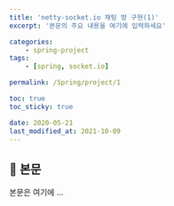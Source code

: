 ```yaml
---
title: 'netty-socket.io 채팅 방 구현(1)'
excerpt: '본문의 주요 내용을 여기에 입력하세요'

categories:
    - spring-project
tags:
    - [spring, socket.io]

permalink: /Spring/project/1

toc: true
toc_sticky: true

date: 2020-05-21
last_modified_at: 2021-10-09
---
```


## 🦥 본문

본문은 여기에 ...
